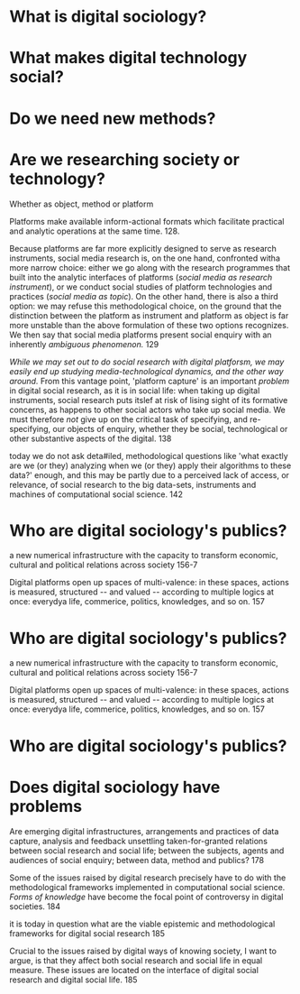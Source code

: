 # What is digital sociology?

# What makes digital technology social?

# Do we need new methods? 

# Are we researching society or technology?

Whether as object, method or platform

Platforms make available inform-actional formats which facilitate practical and analytic operations at the same time. 128.

Because platforms are far more explicitly designed to serve as research instruments, social media research is, on the one hand, confronted witha more narrow choice: either we go along with the research programmes that built into the analytic interfaces of platforms (_social media as research instrument_), or we conduct social studies of platform technologies and practices (_social media as topic_). On the other hand, there is also a third option: we may refuse this methodological choice, on the ground that the distinction between the platform as instrument and platform as object is far more unstable than the above formulation of these two options recognizes. We then say that social media platforms present social enquiry with an inherently _ambiguous phenomenon._ 129 

_While we may set out to do social research with digital platforsm, we may easily end up studying media-technological dynamics, and the other way around._ From this vantage point, 'platform capture' is an important _problem_ in digital social research, as it is in social life: when taking up digital instruments, social research puts itslef at risk of lising sight of its formative concerns, as happens to other social actors who take up social media. We must therefore _not_ give up on the critical task of specifying, and re-specifying, our objects of enquiry, whether they be social, technological or other substantive aspects of the digital. 138

today we do not ask deta#iled, methodological questions like 'what exactly are we (or they) analyzing when we (or they) apply their algorithms to these data?' enough, and this may be partly due to a perceived lack of access, or relevance, of social research to the big data-sets, instruments and machines of computational social science. 142

# Who are digital sociology's publics?

a new numerical infrastructure with the capacity to transform economic, cultural and political relations across society 156-7

Digital platforms open up spaces of multi-valence: in these spaces, actions is measured, structured -- and valued -- according to multiple logics at once: everydya life, commerice, politics, knowledges, and so on. 157 

# Who are digital sociology's publics?

a new numerical infrastructure with the capacity to transform economic, cultural and political relations across society 156-7

Digital platforms open up spaces of multi-valence: in these spaces, actions is measured, structured -- and valued -- according to multiple logics at once: everydya life, commerice, politics, knowledges, and so on. 157 

# Who are digital sociology's publics?

# Does digital sociology have problems

Are emerging digital infrastructures, arrangements and practices of data capture, analysis and feedback unsettling taken-for-granted relations between social research and social life; between the subjects, agents and audiences of social enquiry; between data, method and publics? 178

Some of the issues raised by digital research precisely have to do with the methodological frameworks implemented in computational social science. _Forms of knowledge_ have become the focal point of controversy in digital societies.  184

it is today in question what are the viable epistemic and methodological frameworks for digital social research 185

Crucial to the issues raised by digital ways of knowing society, I want to argue, is that they affect both social research and social life in equal measure. These issues are located on the interface of digital social research and digital social life.  185
